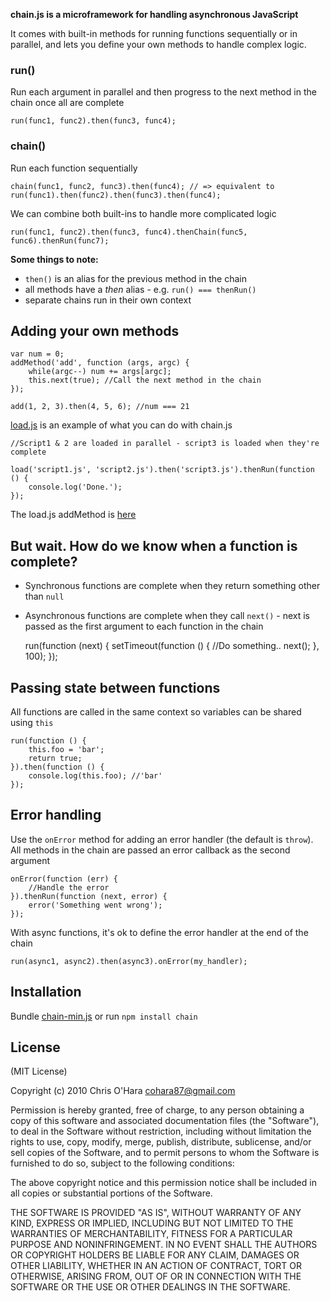 **chain.js is a microframework for handling asynchronous JavaScript**

It comes with built-in methods for running functions sequentially or in parallel, and lets you define your own methods to handle complex logic.

### run()

Run each argument in parallel and then progress to the next method in the chain once all are complete

    run(func1, func2).then(func3, func4);
    
### chain()

Run each function sequentially

    chain(func1, func2, func3).then(func4); // => equivalent to run(func1).then(func2).then(func3).then(func4);

We can combine both built-ins to handle more complicated logic

    run(func1, func2).then(func3, func4).thenChain(func5, func6).thenRun(func7);

**Some things to note:**
    
- `then()` is an alias for the previous method in the chain
- all methods have a *then<Method>* alias - e.g. `run() === thenRun()`
- separate chains run in their own context

## Adding your own methods

    var num = 0;
    addMethod('add', function (args, argc) {
        while(argc--) num += args[argc];
        this.next(true); //Call the next method in the chain
    });
    
    add(1, 2, 3).then(4, 5, 6); //num === 21

[load.js](https://github.com/chriso/load.js) is an example of what you can do with chain.js

    //Script1 & 2 are loaded in parallel - script3 is loaded when they're complete
    
    load('script1.js', 'script2.js').then('script3.js').thenRun(function () {
        console.log('Done.');
    });
    
The load.js addMethod is [here](https://github.com/chriso/load.js/blob/master/load.js)
    
## But wait. How do we know when a function is complete?

- Synchronous functions are complete when they return something other than `null`
- Asynchronous functions are complete when they call `next()` - next is passed as the first argument to each function in the chain

    run(function (next) {
        setTimeout(function () {
            //Do something..
            next();
        }, 100);
    });

## Passing state between functions

All functions are called in the same context so variables can be shared using `this`

    run(function () {
        this.foo = 'bar';
        return true;
    }).then(function () {
        console.log(this.foo); //'bar'
    });

## Error handling

Use the `onError` method for adding an error handler (the default is `throw`). All methods in the chain are passed an error callback as the second argument

    onError(function (err) {
        //Handle the error
    }).thenRun(function (next, error) {
        error('Something went wrong');
    });

With async functions, it's ok to define the error handler at the end of the chain

    run(async1, async2).then(async3).onError(my_handler);
    
## Installation

Bundle [chain-min.js](https://github.com/chriso/chain.js/blob/master/chain-min.js) or run `npm install chain`
    
## License

(MIT License)

Copyright (c) 2010 Chris O'Hara <cohara87@gmail.com>

Permission is hereby granted, free of charge, to any person obtaining
a copy of this software and associated documentation files (the
"Software"), to deal in the Software without restriction, including
without limitation the rights to use, copy, modify, merge, publish,
distribute, sublicense, and/or sell copies of the Software, and to
permit persons to whom the Software is furnished to do so, subject to
the following conditions:

The above copyright notice and this permission notice shall be
included in all copies or substantial portions of the Software.

THE SOFTWARE IS PROVIDED "AS IS", WITHOUT WARRANTY OF ANY KIND,
EXPRESS OR IMPLIED, INCLUDING BUT NOT LIMITED TO THE WARRANTIES OF
MERCHANTABILITY, FITNESS FOR A PARTICULAR PURPOSE AND
NONINFRINGEMENT. IN NO EVENT SHALL THE AUTHORS OR COPYRIGHT HOLDERS BE
LIABLE FOR ANY CLAIM, DAMAGES OR OTHER LIABILITY, WHETHER IN AN ACTION
OF CONTRACT, TORT OR OTHERWISE, ARISING FROM, OUT OF OR IN CONNECTION
WITH THE SOFTWARE OR THE USE OR OTHER DEALINGS IN THE SOFTWARE.